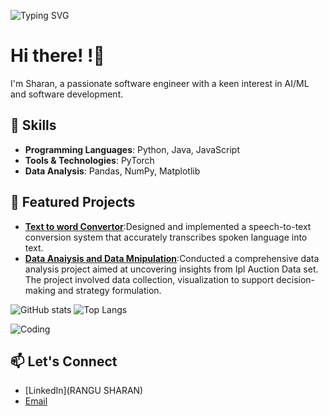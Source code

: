 

![Typing SVG](https://readme-typing-svg.herokuapp.com?color=blue&lines=Welcome+to+my+GitHub+Profile;I'm+a+Rangu+Sharan;I+love+AI/ML+and+coding;passionate+about+coding)


# Hi there! !👋




I'm Sharan, a passionate software engineer with a keen interest in AI/ML and software development.

## 🚀 Skills
- **Programming Languages**: Python, Java, JavaScript
- **Tools & Technologies**: PyTorch
- **Data Analysis**: Pandas, NumPy, Matplotlib




## 🌟 Featured Projects
- **[Text to word Convertor](https://github.com/Rangu-Sharan/Speech_to_Text_convertor/blob/main/speechtotextrecognisation.py)**:Designed and implemented a speech-to-text conversion system that accurately transcribes spoken language into text.
- **[Data Anaiysis and Data Mnipulation](https://github.com/Rangu-Sharan/Data-Analysis-and-Data-Manipulation/blob/main/Data%20Analysis%20and%20Manipulation.ipynb)**:Conducted a comprehensive data analysis project aimed at uncovering insights from Ipl Auction Data set. The project 
involved data collection, visualization to support decision-making and strategy formulation.



![GitHub stats](https://github-readme-stats.vercel.app/api?username=Rangu-Sharan&show_icons=true&theme=radical)
![Top Langs](https://github-readme-stats.vercel.app/api/top-langs/?username=Rangu-Sharan&layout=compact&theme=radical)

![Coding](https://media.giphy.com/media/ZVik7pBtu9dNS/giphy.gif)


## 📫 Let's Connect
- [LinkedIn](RANGU SHARAN)
- [Email](sharanrangu18@gmail.com)


